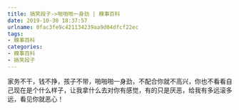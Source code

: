 ```yaml
---
title: 搞笑段子->啪啪啪一身劲 | 糗事百科
date: 2019-10-30 18:37:57
urlname: 0fac3fe9c421134239aa9d04dfcf22ec
tags: 
- 糗事百科
categories:
- 糗事百科
- 搞笑段子
---
```

家务不干，钱不挣，孩子不带，啪啪啪一身劲，不配合你就不高兴，你也不看看自己现在是个什么样子，让我拿什么去对你有感觉，有的只是厌恶，给我有多远滚多远，看见你就恶心！


